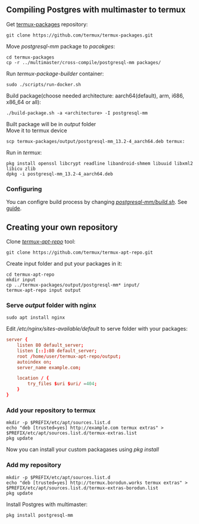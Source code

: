 ## Compiling Postgres with multimaster to termux
Get [termux-packages](https://github.com/termux/termux-packages) repository:
```shell
git clone https://github.com/termux/termux-packages.git
```
Move _postgresql-mm_ package to _pacakges_:
```shell
cd termux-packages
cp -r ../multimaster/cross-compile/postgresql-mm packages/
```
Run _termux-package-builder_ container:
```shell
sudo ./scripts/run-docker.sh
```
Build package(choose needed architecture: aarch64(default), arm, i686, x86_64 or all):
```shell
./build-package.sh -a <architecture> -I postgresql-mm
```
Built package will be in _output_ folder \
Move it to termux device 
```shell
scp termux-packages/output/postgresql-mm_13.2-4_aarch64.deb termux:
```
Run in _termux_:
```shell
pkg install openssl libcrypt readline libandroid-shmem libuuid libxml2 libicu zlib
dpkg -i postgresql-mm_13.2-4_aarch64.deb
```

### Configuring 
You can configre build process by changing _[postgresql-mm/build.sh](postgresql-mm/build.sh)_. See [guide](https://github.com/termux/termux-packages/wiki/Building-packages).

## Creating your own repository
Clone [_termux-apt-repo_](https://github.com/termux/termux-apt-repo) tool:
```shell
git clone https://github.com/termux/termux-apt-repo.git
```
Create input folder and put your packages in it:
```shell
cd termux-apt-repo
mkdir input
cp ../termux-packages/output/postgresql-mm* input/
termux-apt-repo input output
```
### Serve _output_ folder with nginx
```shell
sudo apt install nginx
```
Edit _/etc/nginx/sites-available/default_ to serve folder with your packages:
```conf
server {
	listen 80 default_server;
	listen [::]:80 default_server;
	root /home/user/termux-apt-repo/output;
	autoindex on;
	server_name example.com;

	location / {
		try_files $uri $uri/ =404;
	}
}
```
### Add your repository to termux
```shell
mkdir -p $PREFIX/etc/apt/sources.list.d
echo "deb [trusted=yes] http://example.com termux extras" > $PREFIX/etc/apt/sources.list.d/termux-extras.list
pkg update
```
Now you can install your custom packagases using _pkg install_
### Add my repository
```shell
mkdir -p $PREFIX/etc/apt/sources.list.d
echo "deb [trusted=yes] http://termux.borodun.works termux extras" > $PREFIX/etc/apt/sources.list.d/termux-extras-borodun.list
pkg update
```
Install Postgres with multimaster:
```shell
pkg install postgresql-mm
```
